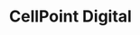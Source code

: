 ---
layout: startup_page
title: "CellPoint Digital"
id: "cellpointdigital.com"
permalink: "/cellpointdigitalcellpointdigital.com04212025/"
website: "https://cellpointdigital.com/"
funding_round: ""
funding_amount: "$30M"
investors: "Toscafund, Penta Capital"
about: "CellPoint Digital provides payment solutions to the airline and travel industries, pioneering Payment Orchestration. Their innovative Offer Order Settle Delivery (OOSD) platform streamlines payments, improves authorization rates, and offers a frictionless customer experience."
markets: "Fintech, Travel, Information Technology, E-Commerce"
hq: "London, England, United Kingdom"
founded_year: "2007"
linkedin: "https://www.linkedin.com/company/cellpointdigital"
twitter: "https://twitter.com/cellptdigital"
instagram: ""
facebook: "https://www.facebook.com/cellpointdigital"
crunchbase: "https://www.crunchbase.com/organization/cellpoint-digital"
pitchbook: "https://pitchbook.com/profiles/company/82995-31"

# SEO Optimization
meta_title: "CellPoint Digital -  Funding ($30M)"
meta_description: "CellPoint Digital, CellPoint Digital provides payment solutions to the airline and travel industries, pioneering Payment Orchestration. Their innovative Offer Order Sett..."
meta_keywords: "CellPoint Digital, Fintech, Travel, Information Technology, E-Commerce,  funding"
canonical_url: "https://pkprojectstartups.github.io/projectstartups.com/cellpointdigitalcellpointdigital.com04212025/"
---